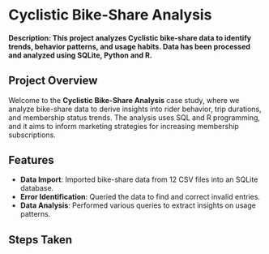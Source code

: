 # Cyclistic Bike-Share Analysis
#### Description: This project analyzes Cyclistic bike-share data to identify trends, behavior patterns, and usage habits. Data has been processed and analyzed using SQLite, Python and R.

## Project Overview

Welcome to the **Cyclistic Bike-Share Analysis** case study, where we analyze bike-share data to derive insights into rider behavior, trip durations, and membership status trends. The analysis uses SQL and R programming, and it aims to inform marketing strategies for increasing membership subscriptions.

## Features

- **Data Import**: Imported bike-share data from 12 CSV files into an SQLite database.
- **Error Identification**: Queried the data to find and correct invalid entries.
- **Data Analysis**: Performed various queries to extract insights on usage patterns.

## Steps Taken